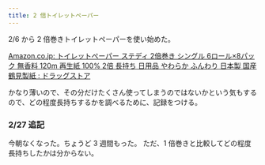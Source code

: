 ```yaml
---
title: 2 倍トイレットペーパー
---
```


2/6 から 2 倍巻きトイレットペーパーを使い始めた。

[Amazon.co.jp: トイレットペーパー ステディ 2倍巻き シングル 6ロール×8パック 無香料 120m 再生紙 100% 2倍 長持ち 日用品 やわらか ふんわり 日本製 国産 鶴見製紙 : ドラッグストア](https://amzn.to/3Xvw6Er)

かなり薄いので、その分だけたくさん使ってしまうのではないかという気もするので、どの程度長持ちするかを調べるために、記録をつける。

### 2/27 追記

今朝なくなった。ちょうど 3 週間もった。
ただ、1 倍巻きと比較してどの程度長持ちしたかは分からない。